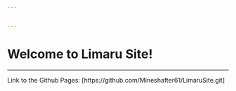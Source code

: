 ```yaml
---


---
```


<h1 id="welcome-to-limaru-site">Welcome to Limaru Site!</h1>
<hr>
Link to the Github Pages: [https://github.com/Mineshafter61/LimaruSite.git]

